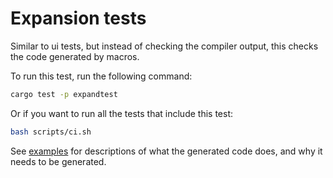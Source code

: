 # Expansion tests

Similar to ui tests, but instead of checking the compiler output, this checks the code generated by macros.

To run this test, run the following command:

```sh
cargo test -p expandtest
```

Or if you want to run all the tests that include this test:

```sh
bash scripts/ci.sh
```

See [examples](https://github.com/taiki-e/pin-project/tree/master/examples) for descriptions of what the generated code does, and why it needs to be generated.
